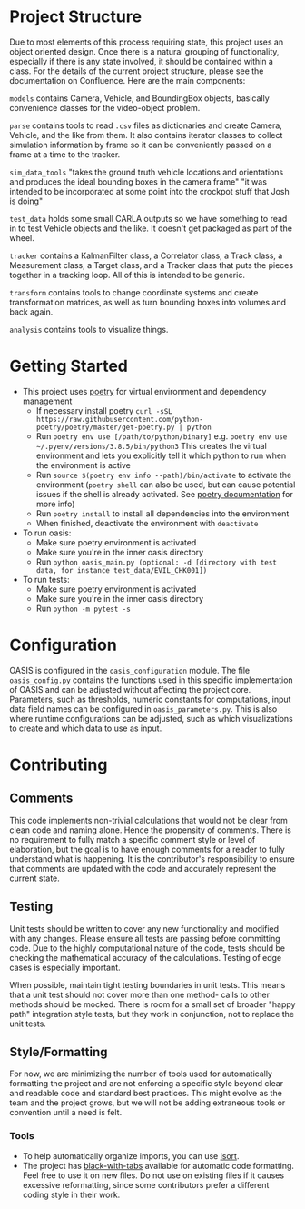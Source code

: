 # Project Structure
Due to most elements of this process requiring state, this project uses an object oriented design.
Once there is a natural grouping of functionality, especially if there is any state involved,
it should be contained within a class.
For the details of the current project structure, please see the documentation on Confluence.
Here are the main components:

`models` contains Camera, Vehicle, and BoundingBox objects, basically convenience classes for the video-object problem.

`parse` contains tools to read `.csv` files as dictionaries and create Camera, Vehicle, and the like from them. It also contains iterator classes to collect simulation information by frame so it can be conveniently passed on a frame at a time to the tracker.

`sim_data_tools` "takes the ground truth vehicle locations and orientations and produces the ideal bounding boxes in the camera frame" "it was intended to be incorporated at some point into the crockpot stuff that Josh is doing"

`test_data` holds some small CARLA outputs so we have something to read in to test Vehicle objects and the like. It doesn't get packaged as part of the wheel.

`tracker` contains a KalmanFilter class, a Correlator class, a Track class, a Measurement class, a Target class, and a Tracker class that puts the pieces together in a tracking loop. All of this is intended to be generic.

`transform` contains tools to change coordinate systems and create transformation matrices, as well as turn bounding boxes into volumes and back again.

`analysis` contains tools to visualize things.


# Getting Started

* This project uses [poetry](https://github.com/python-poetry/poetry) for virtual environment and dependency management
    * If necessary install poetry
    `curl -sSL https://raw.githubusercontent.com/python-poetry/poetry/master/get-poetry.py | python`
    * Run `poetry env use [/path/to/python/binary]` e.g. `poetry env use ~/.pyenv/versions/3.8.5/bin/python3`
    This creates the virtual environment and lets you explicitly tell it which python to run when the environment is active
    * Run `source $(poetry env info --path)/bin/activate` to activate the environment (`poetry shell` can also be used,
     but can cause potential issues if the shell is already activated. See
     [poetry documentation](https://python-poetry.org/docs/basic-usage/#activating-the-virtual-environment) for more info)
    * Run `poetry install` to install all dependencies into the environment
    * When finished, deactivate the environment with `deactivate`
* To run oasis:
    * Make sure poetry environment is activated
    * Make sure you're in the inner oasis directory
    * Run `python oasis_main.py (optional: -d [directory with test data, for instance test_data/EVIL_CHK001])`
* To run tests:
    * Make sure poetry environment is activated
    * Make sure you're in the inner oasis directory
    * Run `python -m pytest -s`


# Configuration
OASIS is configured in the `oasis_configuration` module. The file `oasis_config.py` contains
the functions used in this specific implementation of OASIS and can be adjusted without affecting the project core.
Parameters, such as thresholds, numeric constants for computations, input data field names
can be configured in `oasis_parameters.py`.
This is also where runtime configurations can be adjusted, such as which visualizations to create and which data to use as input.


# Contributing

## Comments
This code implements non-trivial calculations that would not be clear from clean code and naming alone.
Hence the propensity of comments. There is no requirement to fully match a specific comment style or level of elaboration,
but the goal is to have enough comments for a reader to fully understand what is happening.
It is the contributor's responsibility to ensure that comments are updated with the code
and accurately represent the current state.

## Testing
Unit tests should be written to cover any new functionality and modified with any changes.
Please ensure all tests are passing before committing code.
Due to the highly computational nature of the code, tests should be checking the mathematical accuracy of the
calculations. Testing of edge cases is especially important.

When possible, maintain tight testing boundaries in unit tests. This means that a unit test should not cover more
than one method- calls to other methods should be mocked.
There is room for a small set of broader "happy path" integration style tests, but they work in conjunction, not to replace the unit tests.

## Style/Formatting
For now, we are minimizing the number of tools used for automatically formatting the project
and are not enforcing a specific style beyond clear and readable code and standard best practices.
This might evolve as the team and the project grows, but we will not be adding extraneous tools or convention
until a need is felt.

### Tools
* To help automatically organize imports, you can use [isort](https://pypi.org/project/isort/).
* The project has [black-with-tabs](https://pypi.org/project/black-with-tabs/) available for automatic code formatting. Feel free to use it on new files.
Do not use on existing files if it causes excessive reformatting, since some contributors prefer a different coding style in their work.

